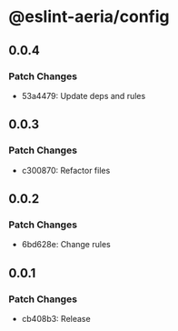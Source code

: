 # @eslint-aeria/config

## 0.0.4

### Patch Changes

- 53a4479: Update deps and rules

## 0.0.3

### Patch Changes

- c300870: Refactor files

## 0.0.2

### Patch Changes

- 6bd628e: Change rules

## 0.0.1

### Patch Changes

- cb408b3: Release
